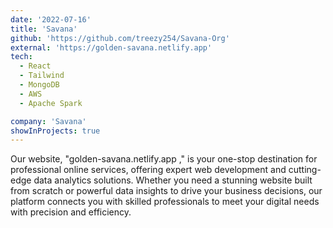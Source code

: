 ```yaml
---
date: '2022-07-16'
title: 'Savana'
github: 'https://github.com/treezy254/Savana-Org'
external: 'https://golden-savana.netlify.app'
tech:
  - React
  - Tailwind
  - MongoDB
  - AWS
  - Apache Spark

company: 'Savana'
showInProjects: true
---
```


Our website, "golden-savana.netlify.app ," is your one-stop destination for professional online services, offering expert web development and cutting-edge data analytics solutions. Whether you need a stunning website built from scratch or powerful data insights to drive your business decisions, our platform connects you with skilled professionals to meet your digital needs with precision and efficiency.
